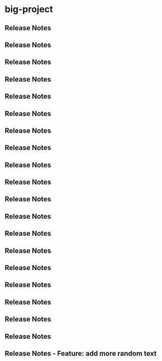 # big-project

## Release Notes


## Release Notes

## Release Notes


## Release Notes

## Release Notes


## Release Notes

## Release Notes


## Release Notes




## Release Notes

## Release Notes


## Release Notes

## Release Notes

## Release Notes

## Release Notes


## Release Notes

## Release Notes


## Release Notes

## Release Notes


## Release Notes

## Release Notes - **Feature:** add more random text
